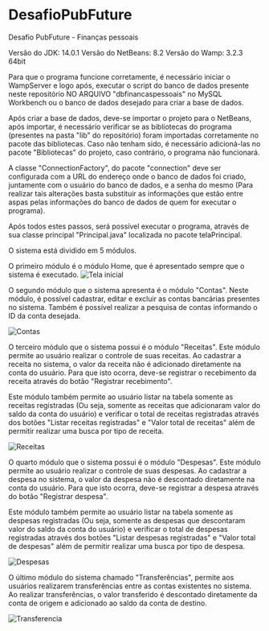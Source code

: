# DesafioPubFuture
 Desafio PubFuture - Finanças pessoais
 
Versão do JDK: 14.0.1 Versão do NetBeans: 8.2 Versão do Wamp: 3.2.3 64bit
 
Para que o programa funcione corretamente, é necessário iniciar o WampServer e logo após, executar o script do banco de dados presente neste repositório NO ARQUIVO "dbfinancaspessoais" no MySQL Workbench ou o banco de dados desejado para criar a base de dados.

Após criar a base de dados, deve-se importar o projeto para o NetBeans, após importar, é necessário verificar se as bibliotecas do programa (presentes na pasta "lib" do repositório) foram importadas corretamente no pacote das bibliotecas. Caso não tenham sido, é necessário adicioná-las no pacote "Bibliotecas" do projeto, caso contrário, o programa não funcionará.

A classe "ConnectionFactory", do pacote "connection" deve ser configurada com a URL do endereço onde o banco de dados foi criado, juntamente com o usuário do banco de dados, e a senha do mesmo (Para realizar tais alterações basta substituir as informações que estão entre aspas pelas informações do banco de dados de quem for executar o programa).

Após todos estes passos, será possível executar o programa, através de sua classe principal "Principal.java" localizada no pacote telaPrincipal.
 
O sistema está dividido em 5 módulos.

O primeiro módulo é o módulo Home, que é apresentado sempre que o sistema é executado.
![Tela inicial](https://user-images.githubusercontent.com/71890654/149629556-8fecf55e-674a-4e08-a2f0-4789fb55a94d.png)

O segundo módulo que o sistema apresenta é o módulo "Contas". Neste módulo, é possível cadastrar, editar e excluir as contas bancárias presentes no sistema. Também é possível realizar a pesquisa de contas informando o ID da conta desejada.

![Contas](https://user-images.githubusercontent.com/71890654/149642899-f90dc08d-8e54-4fb9-a00a-a00fe3cc2ee7.gif)

O terceiro módulo que o sistema possui é o módulo "Receitas". Este módulo permite ao usuário realizar o controle de suas receitas. Ao cadastrar a receita no sistema, o valor da receita não é adicionado diretamente na conta do usuário. Para que isto ocorra, deve-se registrar o recebimento da receita através do botão "Registrar recebimento". 

Este módulo também permite ao usuário listar na tabela somente as receitas registradas (Ou seja, somente as receitas que adicionaram valor do saldo da conta do usuário) e verificar o total de receitas registradas através dos botões "Listar receitas registradas" e "Valor total de receitas" além de permitir realizar uma busca por tipo de receita.

![Receitas](https://user-images.githubusercontent.com/71890654/149644704-e57d78a2-fcc9-405d-bcbc-7a9f86f3c5ac.gif)

O quarto módulo que o sistema possui é o módulo "Despesas". Este módulo permite ao usuário realizar o controle de suas despesas. Ao cadastrar a despesa no sistema, o valor da despesa não é descontado diretamente na conta do usuário. Para que isto ocorra, deve-se registrar a despesa através do botão "Registrar despesa". 

Este módulo também permite ao usuário listar na tabela somente as despesas registradas (Ou seja, somente as despesas que descontaram valor do saldo da conta do usuário) e verificar o total de despesas registradas através dos botões "Listar despesas registradas" e "Valor total de despesas" além de permitir realizar uma busca por tipo de despesa.

![Despesas](https://user-images.githubusercontent.com/71890654/149644901-11171c5a-e2b8-4018-a421-93613ae5dc5d.gif)

O último módulo do sistema chamado "Transferências", permite aos usuários realizarem transferências entre as contas existentes no sistema. Ao realizar transferências, o valor transferido é descontado diretamente da conta de origem e adicionado ao saldo da conta de destino.

![Transferencia](https://user-images.githubusercontent.com/71890654/149644944-36cdb864-aee8-46fe-8f60-305ed952f8c5.gif)





